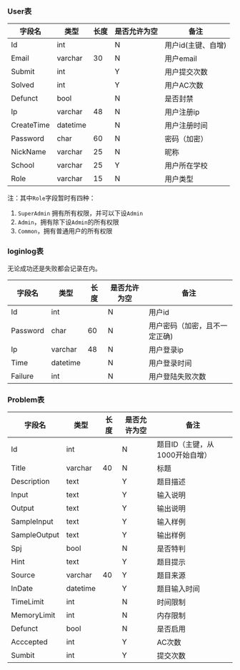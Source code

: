 ### User表

| 字段名     | 类型     | 长度 | 是否允许为空 | 备注               |
| ---------- | -------- | ---- | ------------ | ------------------ |
| Id         | int      |      | N            | 用户id(主键、自增) |
| Email      | varchar  | 30   | N            | 用户email          |
| Submit     | int      |      | Y            | 用户提交次数       |
| Solved     | int      |      | Y            | 用户AC次数         |
| Defunct    | bool     |      | N            | 是否封禁           |
| Ip         | varchar  | 48   | N            | 用户注册ip         |
| CreateTime | datetime |      | N            | 用户注册时间       |
| Password   | char     | 60   | N            | 密码（加密）       |
| NickName   | varchar  | 25   | N            | 昵称               |
| School     | varchar  | 25   | Y            | 用户所在学校       |
| Role       | varchar  | 15   | N            | 用户类型           |



注：其中`Role`字段暂时有四种：

1. `SuperAdmin` 拥有所有权限，并可以下设`Admin`
2. `Admin`，拥有除下设`Admin`的所有权限
3. `Common`，拥有普通用户的所有权限



### loginlog表

无论成功还是失败都会记录在内。

| 字段名   | 类型     | 长度 | 是否允许为空 | 备注                          |
| -------- | -------- | ---- | ------------ | ----------------------------- |
| Id       | int      |      | N            | 用户id                        |
| Password | char     | 60   | N            | 用户密码（加密，且不一定正确) |
| Ip       | varchar  | 48   | N            | 用户登录ip                    |
| Time     | datetime |      | N            | 用户登录时间                  |
| Failure  | int      |      | N            | 用户登陆失败次数              |



### Problem表

| 字段名       | 类型     | 长度 | 是否允许为空 | 备注                           |
| ------------ | -------- | ---- | ------------ | ------------------------------ |
| Id           | int      |      | N            | 题目ID（主键，从1000开始自增） |
| Title        | varchar  | 40   | N            | 标题                           |
| Description  | text     |      | Y            | 题目描述                       |
| Input        | text     |      | Y            | 输入说明                       |
| Output       | text     |      | Y            | 输出说明                       |
| SampleInput  | text     |      | Y            | 输入样例                       |
| SampleOutput | text     |      | Y            | 输出样例                       |
| Spj          | bool     |      | N            | 是否特判                       |
| Hint         | text     |      | Y            | 题目提示                       |
| Source       | varchar  | 40   | Y            | 题目来源                       |
| InDate       | datetime |      | Y            | 题目输入时间                   |
| TimeLimit    | int      |      | N            | 时间限制                       |
| MemoryLimit  | int      |      | N            | 内存限制                       |
| Defunct      | bool     |      | N            | 是否启用                       |
| Acccepted    | int      |      | Y            | AC次数                         |
| Sumbit       | int      |      | Y            | 提交次数                       |

